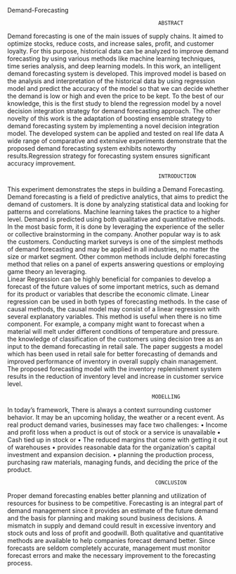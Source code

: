 Demand-Forecasting

                                                    ABSTRACT
Demand forecasting is one of the main issues of supply chains. It aimed to optimize stocks, reduce costs, and increase sales, profit, and customer loyalty. For this purpose, historical data can be analyzed to improve demand forecasting by using various methods like machine learning techniques, time series analysis, and deep learning models. In this work, an intelligent demand forecasting system is developed. This improved model is based on the analysis and interpretation of the historical data by using regression model and predict the accuracy of the model so that we can decide whether the demand is low or high and even the price to be kept. To the best of our knowledge, this is the first study to blend the regression  model by a novel decision integration strategy for demand forecasting approach. The other novelty of this work is the adaptation of boosting ensemble strategy to demand forecasting system by implementing a novel decision integration model. The developed system can be applied and tested on real life data A wide range of comparative and extensive experiments demonstrate that the proposed demand forecasting system exhibits noteworthy results.Regression strategy for forecasting system ensures significant accuracy improvement.


                                                    INTRODUCTION
This experiment demonstrates the steps in building a Demand Forecasting. Demand forecasting is a field of predictive analytics, that aims to predict the demand of customers. It is done by analyzing statistical data and looking for patterns and correlations. Machine learning takes the practice to a higher level.
Demand is predicted using both qualitative and quantitative methods. In the most basic form, it is done by leveraging the experience of the seller or collective brainstorming in the company. Another popular way is to ask the customers. Conducting market surveys is one of the simplest methods of demand forecasting and may be applied in all industries, no matter the size or market segment. Other common methods include delphi forecasting method that relies on a panel of experts answering questions or employing game theory an leveraging.         
Linear Regression can be highly beneficial for companies to develop a forecast of the future values of some important metrics, such as demand for its product or variables that describe the economic climate. Linear regression can be used in both types of forecasting methods. In the case of causal methods, the causal model may consist of a linear regression with several explanatory variables. This method is useful when there is no time component. For example, a company might want to forecast when a material will melt under different conditions of temperature and pressure.         
 the knowledge of classification of the customers using decision tree as an input to the demand forecasting in retail sale. The paper suggests a model which has been used in retail sale for better forecasting of demands and improved performance of inventory in overall supply chain management. The proposed forecasting model with the inventory replenishment system results in the reduction of inventory level and increase in customer service level.                                 

            

                                                  MODELLING
In today’s framework, There is always a context surrounding customer behavior. It may be an upcoming holiday, the weather or a recent event. As real product demand varies, businesses may face two challenges:
•	Income and profit loss when a product is out of stock or a service is unavailable
•	Cash tied up in stock or
•	The reduced margins that come with getting it out of warehouses
•	provides reasonable data for the organization's capital investment and expansion decision.
•	 planning the production process, purchasing raw materials, managing funds, and deciding the price of the product.


 

                                                   CONCLUSION 
Proper demand forecasting enables better planning and utilization of resources for business to be competitive. Forecasting is an integral part of demand management since it provides an estimate of the future demand and the basis for planning and making sound business decisions. A mismatch in supply and demand could result in excessive inventory and stock outs and loss of profit and goodwill. Both qualitative and quantitative methods are available to help companies forecast demand better. Since forecasts are seldom completely accurate, management must monitor forecast errors and make the necessary improvement to the forecasting process.

